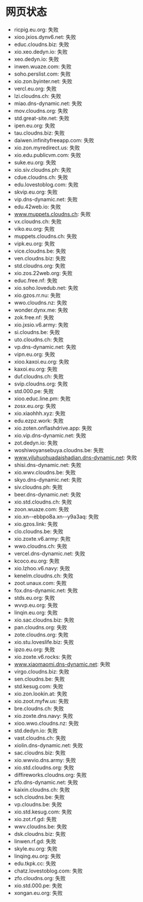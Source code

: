 # 网页状态
- ricpig.eu.org: 失败
- xioo.jxios.dynv6.net: 失败
- educ.cloudns.biz: 失败
- xio.xeo.dedyn.io: 失败
- xeo.dedyn.io: 失败
- inwen.wuaze.com: 失败
- soho.perslist.com: 失败
- xio.zon.byinter.net: 失败
- vercl.eu.org: 失败
- lzi.cloudns.ch: 失败
- miao.dns-dynamic.net: 失败
- mov.cloudns.org: 失败
- std.great-site.net: 失败
- ipen.eu.org: 失败
- tau.cloudns.biz: 失败
- daiwen.infinityfreeapp.com: 失败
- xio.zon.myredirect.us: 失败
- xio.edu.publicvm.com: 失败
- suke.eu.org: 失败
- xio.siv.cloudns.ph: 失败
- cdue.cloudns.ch: 失败
- edu.lovestoblog.com: 失败
- skvip.eu.org: 失败
- vip.dns-dynamic.net: 失败
- edu.42web.io: 失败
- www.muppets.cloudns.ch: 失败
- vx.cloudns.ch: 失败
- viko.eu.org: 失败
- muppets.cloudns.ch: 失败
- vipk.eu.org: 失败
- vice.cloudns.be: 失败
- ven.cloudns.biz: 失败
- std.cloudns.org: 失败
- xio.zos.22web.org: 失败
- educ.free.nf: 失败
- xio.soho.lovedub.net: 失败
- xio.gzos.rr.nu: 失败
- wwo.cloudns.nz: 失败
- wonder.dynx.me: 失败
- zok.free.nf: 失败
- xio.jxsio.v6.army: 失败
- si.cloudns.be: 失败
- uto.cloudns.ch: 失败
- vp.dns-dynamic.net: 失败
- vipn.eu.org: 失败
- xioo.kaxoi.eu.org: 失败
- kaxoi.eu.org: 失败
- duf.cloudns.ch: 失败
- svip.cloudns.org: 失败
- std.000.pe: 失败
- xioo.educ.line.pm: 失败
- zosx.eu.org: 失败
- xio.xiaohhh.xyz: 失败
- edu.ezpz.work: 失败
- xio.zoten.onflashdrive.app: 失败
- xio.vip.dns-dynamic.net: 失败
- zot.dedyn.io: 失败
- woshiwoyansebuya.cloudns.be: 失败
- www.yiluhuohuadaishadian.dns-dynamic.net: 失败
- shisi.dns-dynamic.net: 失败
- xio.wwv.cloudns.be: 失败
- skyo.dns-dynamic.net: 失败
- siv.cloudns.ph: 失败
- beer.dns-dynamic.net: 失败
- xio.std.cloudns.ch: 失败
- zoon.wuaze.com: 失败
- xio.xn--ebbpo8a.xn--y9a3aq: 失败
- xio.gzos.link: 失败
- clo.cloudns.be: 失败
- xio.zoxte.v6.army: 失败
- wwo.cloudns.ch: 失败
- vercel.dns-dynamic.net: 失败
- kcoco.eu.org: 失败
- xio.lzhoo.v6.navy: 失败
- kenelm.cloudns.ch: 失败
- zoot.unaux.com: 失败
- fox.dns-dynamic.net: 失败
- stds.eu.org: 失败
- wvvp.eu.org: 失败
- linqin.eu.org: 失败
- xio.sac.cloudns.biz: 失败
- pan.cloudns.org: 失败
- zote.cloudns.org: 失败
- xio.stu.loveslife.biz: 失败
- ipzo.eu.org: 失败
- xio.zoxte.v6.rocks: 失败
- www.xiaomaomi.dns-dynamic.net: 失败
- virgo.cloudns.biz: 失败
- sen.cloudns.be: 失败
- std.kesug.com: 失败
- xio.zon.lookin.at: 失败
- xio.zoot.myfw.us: 失败
- bre.cloudns.ch: 失败
- xio.zoxte.dns.navy: 失败
- xioo.wwo.cloudns.nz: 失败
- std.dedyn.io: 失败
- vast.cloudns.ch: 失败
- xiolin.dns-dynamic.net: 失败
- sac.cloudns.biz: 失败
- xio.wwvio.dns.army: 失败
- xio.std.cloudns.org: 失败
- diffireworks.cloudns.org: 失败
- zfo.dns-dynamic.net: 失败
- kaixin.cloudns.ch: 失败
- sch.cloudns.be: 失败
- vp.cloudns.be: 失败
- xio.std.kesug.com: 失败
- xio.zot.rf.gd: 失败
- wwv.cloudns.be: 失败
- dsk.cloudns.biz: 失败
- linwen.rf.gd: 失败
- skyle.eu.org: 失败
- linqing.eu.org: 失败
- edu.tkpk.cc: 失败
- chatz.lovestoblog.com: 失败
- zfo.cloudns.org: 失败
- xio.std.000.pe: 失败
- xongan.eu.org: 失败
